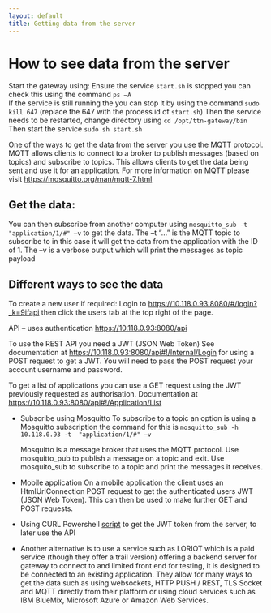 ```yaml
---
layout: default
title: Getting data from the server
---
```


# How to see data from the server

Start the gateway using:
Ensure the service `start.sh` is stopped you can check this using the command `ps –A`  
If the service is still running the you can stop it by using the command `sudo kill 647` (replace the 647 with the process id of `start.sh`)
Then the service needs to be restarted, change directory using `cd /opt/ttn-gateway/bin`
Then start the service `sudo sh start.sh`

One of the ways to get the data from the server you use the MQTT protocol.  MQTT allows clients to connect to a broker to publish messages (based on topics) and subscribe to topics.  This allows clients to get the data being sent and use it for an application.
For more information on MQTT please visit https://mosquitto.org/man/mqtt-7.html 

## Get the data:
You can then subscribe from another computer using `mosquitto_sub -t "application/1/#" –v` to get the data.  The –t “…” is the MQTT topic to subscribe to in this case it will get the data from the application with the ID of 1.  The –v is a verbose output which will print the messages as topic payload


## Different ways to see the data

To create a new user if required:
Login to https://10.118.0.93:8080/#/login?_k=9ifapi then click the users tab at the top right of the page. 


API – uses authentication
https://10.118.0.93:8080/api

To use the REST API you need a JWT (JSON Web Token)
See documentation at https://10.118.0.93:8080/api#!/Internal/Login for using a POST request to get a JWT.  You will need to pass the POST request your account username and password.

To get a list of applications you can use a GET request using the JWT previously requested as authorisation.  Documentation at https://10.118.0.93:8080/api#!/Application/List 


* Subscribe using Mosquitto
  To subscribe to a topic an option is using a Mosquitto subscription the command for this is `mosquitto_sub -h 10.118.0.93 -t  "application/1/#" –v`

  Mosquitto is a message broker that uses the MQTT protocol.  Use mosquitto_pub to publish a message on a topic and exit.  Use    mosquito_sub to subscribe to a topic and print the messages it receives.

* Mobile application
On a mobile application the client uses an HtmlUrlConnection POST request to get the authenticated users JWT (JSON Web Token).  This can then be used to make further GET and POST requests.

* Using CURL
Powershell <a href="https://github.com/OtagoPolytechnic/ThingsNetworkDunedin/blob/gh-pages/research/accessingServerData/lora-app-server-API.ps1">script</a>  to get the JWT token from the server, to later use the API

* Another alternative is to use a service such as LORIOT which is a paid service (though they offer a trail version) offering a backend server for gateway to connect to and limited front end for testing, it is designed to be connected to an existing application.  They allow for many ways to get the data such as using websockets, HTTP PUSH / REST, TLS Socket and MQTT directly from their platform or using cloud services such as IBM BlueMix, Microsoft Azure or Amazon Web Services.


